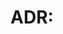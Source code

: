 # ADR: <Title>
Date: <YYYY-MM-DD>
## Context
<background + constraints>
## Decision
<chosen option and why>
## Consequences
<positive/negative consequences, follow-ups>
